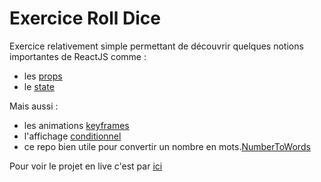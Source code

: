 # Exercice Roll Dice

Exercice relativement simple permettant de découvrir quelques notions importantes de ReactJS comme : 
  - les [props](https://fr.reactjs.org/docs/components-and-props.html)
  - le [state](https://fr.reactjs.org/docs/state-and-lifecycle.html)

Mais aussi : 
  - les animations [keyframes](https://developer.mozilla.org/fr/docs/Web/CSS/@keyframes)
  - l'affichage [conditionnel](https://fr.reactjs.org/docs/conditional-rendering.html)
  - ce repo bien utile pour convertir un nombre en mots.[NumberToWords](https://github.com/marlun78/number-to-words)

Pour voir le projet en live c'est par [ici](https://roll-dice-reactjs.netlify.com)
